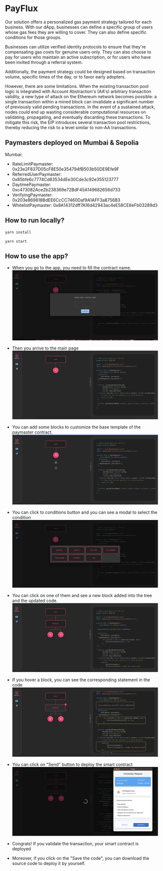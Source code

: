 # PayFlux

Our solution offers a personalized gas payment strategy tailored for each business. With our dApp, businesses can define a specific group of users whose gas fees they are willing to cover. They can also define specific conditions for those groups.

Businesses can utilize verified identity protocols to ensure that they're compensating gas costs for genuine users only. They can also choose to pay for users who maintain an active subscription, or for users who have been invited through a referral system.

Additionally, the payment strategy could be designed based on transaction volume, specific times of the day, or to favor early adopters.

However, there are some limitations. When the existing transaction pool logic is integrated with Account Abstraction's (AA's) arbitrary transaction validity, a new type of attack on the Ethereum network becomes possible: a single transaction within a mined block can invalidate a significant number of previously valid pending transactions. In the event of a sustained attack, nodes could end up wasting considerable computational resources on validating, propagating, and eventually discarding these transactions. To mitigate this risk, the EIP introduces several transaction pool restrictions, thereby reducing the risk to a level similar to non-AA transactions.

## Paymasters deployed on Mumbai & Sepolia

Mumbai:

- RateLimitPaymaster: 0x23e2F837D05cF8E50e354794fB503b50DE9Efe9F
- ReferredUserPaymaster: 0x85bfe6c7774Cd83534dEe30Cde3c92e355123777
- DaytimePaymaster: 0xc473082Ace2b238369e72BdF45A149682656d733
- VerifyingPaymaster: 0x203e869818BdEE6CcCC7460Daf9A1AFF3a8756B3
- WhitelistPaymaster: 0x8A14312dff7A16d42943ac4eE58CE8eFb03289d3

## How to run locally?

```
yarn install
```

```
yarn start
```

## How to use the app?

- When you go to the app, you need to fill the contract name.
![Fill contract name](./images/fill-contract-name.png)

- Then you arrive to the main page
![Main page](./images/home-page.png)

- You can add some blocks to customize the base template of the paymaster contract.
![Home page hover btn](./images/home-page-btn.png)

- You can click to conditions button and you can see a modal to select the condition
![Main page](./images/conditions.png)

- You can click on one of them and see a new block added into the tree and the updated code. 
![Main page](./images/home-page-final.png)

- If you hover a block, you can see the corresponding statement in the code
![Main page](./images/home-page-code-hover.png)

- You can click on "Send" button to deploy the smart contract
![Main page](./images/validate-tx.png)

- Congrats! If you validate the transaction, your smart contract is deployed

- Moreover, if you click on the "Save the code", you can download the source code to deploy it by yourself.
